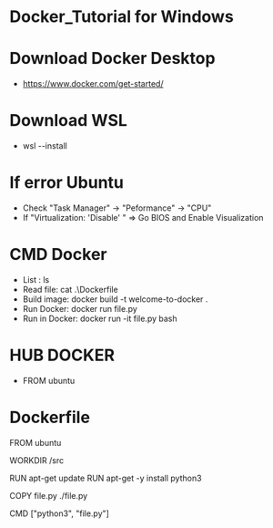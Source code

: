 # Docker_Tutorial for Windows

# Download Docker Desktop
* https://www.docker.com/get-started/

# Download WSL 
* wsl --install

# If error Ubuntu 
* Check "Task Manager" -> "Peformance" -> "CPU"
* If "Virtualization: 'Disable' "
=> Go BIOS and Enable Visualization

# CMD Docker
* List : ls
* Read file: cat .\Dockerfile
* Build image: docker build -t welcome-to-docker .
* Run Docker: docker run file.py
* Run in Docker: docker run -it file.py bash

# HUB DOCKER
* FROM ubuntu

# Dockerfile

FROM ubuntu

WORKDIR /src

RUN apt-get update
RUN apt-get -y install python3

COPY file.py ./file.py

CMD ["python3", "file.py"]
